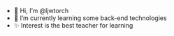 - 👋 Hi, I’m @ljwtorch
- 🌱 I’m currently learning some back-end technologies
- ✨ Interest is the best teacher for learning
<!---
ljwtorch/ljwtorch is a ✨ special ✨ repository because its `README.md` (this file) appears on your GitHub profile.
You can click the Preview link to take a look at your changes.
--->
